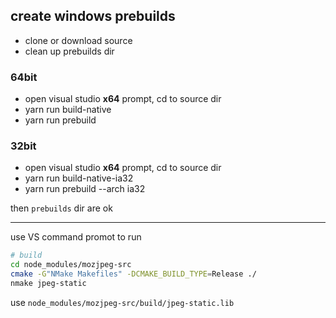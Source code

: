 ## create windows prebuilds

- clone or download source
- clean up prebuilds dir

### 64bit

- open visual studio **x64** prompt, cd to source dir
- yarn run build-native
- yarn run prebuild

### 32bit

- open visual studio **x64** prompt, cd to source dir
- yarn run build-native-ia32
- yarn run prebuild --arch ia32

then `prebuilds` dir are ok

---

use VS command promot to run

```sh
# build
cd node_modules/mozjpeg-src
cmake -G"NMake Makefiles" -DCMAKE_BUILD_TYPE=Release ./
nmake jpeg-static
```

use `node_modules/mozjpeg-src/build/jpeg-static.lib`
